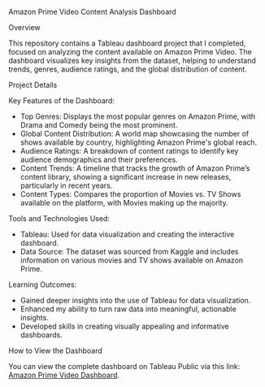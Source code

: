 Amazon Prime Video Content Analysis Dashboard

Overview

This repository contains a Tableau dashboard project that I completed, focused on analyzing the content available on Amazon Prime Video. The dashboard visualizes key insights from the dataset, helping to understand trends, genres, audience ratings, and the global distribution of content.

Project Details

Key Features of the Dashboard:

- Top Genres: Displays the most popular genres on Amazon Prime, with Drama and Comedy being the most prominent.
- Global Content Distribution: A world map showcasing the number of shows available by country, highlighting Amazon Prime's global reach.
- Audience Ratings: A breakdown of content ratings to identify key audience demographics and their preferences.
- Content Trends: A timeline that tracks the growth of Amazon Prime’s content library, showing a significant increase in new releases, particularly in recent years.
- Content Types: Compares the proportion of Movies vs. TV Shows available on the platform, with Movies making up the majority.


Tools and Technologies Used:
- Tableau: Used for data visualization and creating the interactive dashboard.
- Data Source: The dataset was sourced from Kaggle and includes information on various movies and TV shows available on Amazon Prime.


Learning Outcomes:
- Gained deeper insights into the use of Tableau for data visualization.
- Enhanced my ability to turn raw data into meaningful, actionable insights.
- Developed skills in creating visually appealing and informative dashboards.

How to View the Dashboard

You can view the complete dashboard on Tableau Public via this link: [Amazon Prime Video Dashboard](https://public.tableau.com/app/profile/shreya.rajput6448/viz/AmazonPrimeVideoDashboard_17217831212150/AmazonPrimeDashboards).


